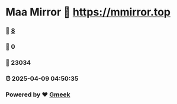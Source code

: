 # Maa Mirror :link: https://mmirror.top 
### :page_facing_up: [8](https://mmirror.top/tag.html) 
### :speech_balloon: 0 
### :hibiscus: 23034 
### :alarm_clock: 2025-04-09 04:50:35 
### Powered by :heart: [Gmeek](https://github.com/Meekdai/Gmeek)
